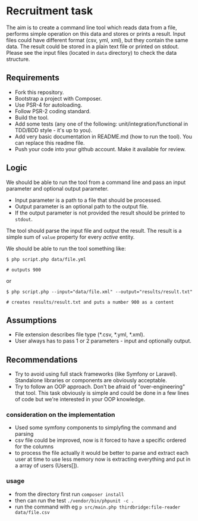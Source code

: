 # Recruitment task

The aim is to create a command line tool which reads data from a file, performs simple operation on this data and stores or prints a result. Input files could have different format (csv, yml, xml), but they contain the same data. The result could be stored in a plain text file or printed on stdout. Please see the input files (located in `data` directory) to check the data structure.

## Requirements

- Fork this repository.
- Bootstrap a project with Composer.
- Use PSR-4 for autoloading.
- Follow PSR-2 coding standard.
- Build the tool.
- Add some tests (any one of the following: unit/integration/functional in TDD/BDD style - it's up to you).
- Add very basic documentation in README.md (how to run the tool). You can replace this readme file.
- Push your code into your github account. Make it available for review.

## Logic

We should be able to run the tool from a command line and pass an input parameter and optional output parameter.

- Input parameter is a path to a file that should be processed.
- Output parameter is an optional path to the output file.
- If the output parameter is not provided the result should be printed to `stdout`.

The tool should parse the input file and output the result. The result is a simple sum of `value` property for every _active_ entity.

We should be able to run the tool something like:

```
$ php script.php data/file.yml

# outputs 900
```

or

```
$ php script.php --input="data/file.xml" --output="results/result.txt"

# creates results/result.txt and puts a number 900 as a content
```

## Assumptions

- File extension describes file type (*.csv, *.yml, *.xml).
- User always has to pass 1 or 2 parameters - input and optionally output.

## Recommendations

- Try to avoid using full stack frameworks (like Symfony or Laravel). Standalone libraries or components are obviously acceptable.
- Try to follow an OOP approach. Don't be afraid of "over-engineering" that tool. This task obviously is simple and could be done in a few lines of code but we're interested in your OOP knowledge.


### consideration on the implementation

- Used some symfony components to simplyfing the command and parsing
- csv file could be improved, now is it forced to have a specific ordered for the columns
- to process the file actually it would be better to parse and extract each user at time to use less memory
now is extracting everything and put in a array of users  (Users[]). 

### usage

- from the directory first run `composer install`
- then can run the test `./vendor/bin/phpunit -c .`
- run the command with eg `p src/main.php thirdbridge:file-reader data/file.csv`
